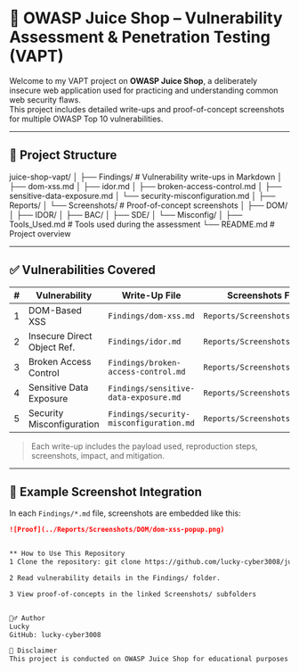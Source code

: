 # 🔐 OWASP Juice Shop – Vulnerability Assessment & Penetration Testing (VAPT)

Welcome to my VAPT project on **OWASP Juice Shop**, a deliberately insecure web application used for practicing and understanding common web security flaws.  
This project includes detailed write-ups and proof-of-concept screenshots for multiple OWASP Top 10 vulnerabilities.

---

## 📁 Project Structure

juice-shop-vapt/
│
├── Findings/ # Vulnerability write-ups in Markdown
│ ├── dom-xss.md
│ ├── idor.md
│ ├── broken-access-control.md
│ ├── sensitive-data-exposure.md
│ └── security-misconfiguration.md
│
├── Reports/
│ └── Screenshots/ # Proof-of-concept screenshots
│ ├── DOM/
│ ├── IDOR/
│ ├── BAC/
│ ├── SDE/
│ └── Misconfig/
│
├── Tools_Used.md # Tools used during the assessment
└── README.md # Project overview


---

## ✅ Vulnerabilities Covered

| #   | Vulnerability                  | Write-Up File                    | Screenshots Folder        |
|-----|-------------------------------|----------------------------------|---------------------------|
| 1   | DOM-Based XSS                 | `Findings/dom-xss.md`            | `Reports/Screenshots/DOM` |
| 2   | Insecure Direct Object Ref.   | `Findings/idor.md`               | `Reports/Screenshots/IDOR`|
| 3   | Broken Access Control         | `Findings/broken-access-control.md` | `Reports/Screenshots/BAC`  |
| 4   | Sensitive Data Exposure       | `Findings/sensitive-data-exposure.md` | `Reports/Screenshots/SDE`  |
| 5   | Security Misconfiguration     | `Findings/security-misconfiguration.md` | `Reports/Screenshots/Misconfig` |

> Each write-up includes the payload used, reproduction steps, screenshots, impact, and mitigation.

---

## 📸 Example Screenshot Integration

In each `Findings/*.md` file, screenshots are embedded like this:

```markdown
![Proof](../Reports/Screenshots/DOM/dom-xss-popup.png)


** How to Use This Repository
1 Clone the repository: git clone https://github.com/lucky-cyber3008/juice-shop-vapt.git

2 Read vulnerability details in the Findings/ folder.

3 View proof-of-concepts in the linked Screenshots/ subfolders


🙋‍♂️ Author
Lucky
GitHub: lucky-cyber3008

📜 Disclaimer
This project is conducted on OWASP Juice Shop for educational purposes only. Do not attempt these techniques on unauthorized systems.


